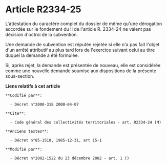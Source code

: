 # Article R2334-25

L'attestation du caractère complet du dossier de même qu'une dérogation accordée sur le fondement du II de l'article R.
2334-24 ne valent pas décision d'octroi de la subvention.

Une demande de subvention est réputée rejetée si elle n'a pas fait l'objet d'un arrêté attributif au plus tard lors de
l'exercice suivant celui au titre duquel la demande a été formulée.

Si, après rejet, la demande est présentée de nouveau, elle est considérée comme une nouvelle demande soumise aux dispositions
de la présente sous-section.

**Liens relatifs à cet article**

	**Codifié par**:

	  - Décret n°2000-318 2000-04-07

	**Cite**:

	  - Code général des collectivités territoriales - art. R2334-24 (M)

	**Anciens textes**:

	  - Décret n°85-1510, 1985-12-31, art 15-1

	**Modifié par**:

	  - Décret n°2002-1522 du 23 décembre 2002 - art. 1 ()

